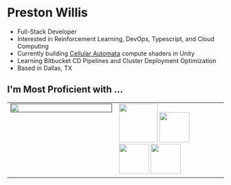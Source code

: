 # Preston Willis
- Full-Stack Developer
- Interested in Reinforcement Learning, DevOps, Typescript, and Cloud Computing
- Currently building [Cellular Automata](https://www.techtarget.com/searchenterprisedesktop/definition/cellular-automaton#:~:text=A%20cellular%20automaton%20(CA)%20is,the%20states%20of%20neighboring%20cells.) compute shaders in Unity
- Learning Bitbucket CD Pipelines and Cluster Deployment Optimization
- Based in Dallas, TX

## I'm Most Proficient with ...

  <table cellpadding="0">
  <tr style="padding: 0">
    <!-- GitHub Stats Card -->  
    <td valign="top" width="50%" >  
      <a href="">
        <img align="top" width="100%" src="https://github-readme-stats.vercel.app/api/top-langs/?username=preston-willis&exclude_repo=Bipedal-Walker,Saltie,RLBot-NeuroEvolution&layout=pie&hide=css,html,c&theme=tokyonight&hide_border=true" />
      </a>
    </td>
    <!-- GitHub Top Language Card -->
    <td valign="top">
      <img height="90" src="https://skillicons.dev/icons?i=ts,py,postgres,kubernetes,aws"/>
      <img height="70" src="https://skillicons.dev/icons?i=react,flask,graphql,apollo,django,prisma"/>
      <img height="70" src="https://skillicons.dev/icons?i=nodejs,nextjs,docker,githubactions,expressjs,arduino"/>
      <img height="70" src="https://skillicons.dev/icons?i=cpp,raspberrypi,tensorflow,pytorch,unity,vim"/>
    </td>
  </tr>
</table>
